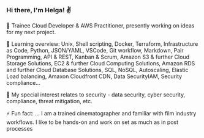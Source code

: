 ### Hi there, I'm Helga! ✌️

🔭 Trainee Cloud Developer & AWS Practitioner, presently working on ideas for my next project.

🌱 Learning overview: 
Unix, Shell scripting, Docker, Terraform, Infrastructure as Code, Python, JSON/YAML, VSCode, Git workflow, Markdown, Pair Programming, API & REST, Kanban & Scrum, Amazon S3 & further Cloud Storage Solutions, EC2 & further Cloud Computing Solutions, Amazon RDS and further Cloud Database Solutions, SQL, NoSQL, Autoscaling, Elastic Load balancing, Amaxon Cloudfront CDN, Data SecurityIAM, Security compliance... 

👯 My special interest relates to security - data security, cyber security, compliance, threat mitigation, etc.

⚡ Fun fact: ... I am a trained cinematographer and familiar with film industry workflows. I like to be hands-on and work on set as much as in post processes



<!--
**HelgaStock/HelgaStock** is a ✨ _special_ ✨ repository because its `README.md` (this file) appears on your GitHub profile.

Here are some ideas to get you started:

- 🔭 I’m currently working on ideas for my first capstone project
- 🌱 I’m currently learning cloud development from the ground up
- 👯 I’m looking to collaborate on ...
- 🤔 I’m looking for help with ...
- 💬 Ask me about ...
- 📫 How to reach me: ...
- 😄 Pronouns: ...
- ⚡ Fun fact: ...
-->
